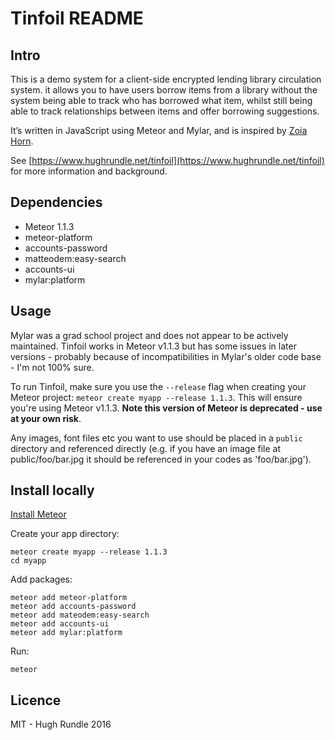 # Tinfoil README

## Intro

This is a demo system for a client-side encrypted lending library circulation system. it allows you to have users borrow items from a library without the system being able to track who has borrowed what item, whilst still being able to track relationships between items and offer borrowing suggestions.

It’s written in JavaScript using Meteor and Mylar, and is inspired by [Zoia Horn](https://en.wikipedia.org/wiki/Zoia_Horn).

See [https://www.hughrundle.net/tinfoil](https://www.hughrundle.net/tinfoil) for more information and background.

## Dependencies

* Meteor 1.1.3
* meteor-platform
* accounts-password
* matteodem:easy-search
* accounts-ui
* mylar:platform

## Usage

Mylar was a grad school project and does not appear to be actively maintained. Tinfoil works in Meteor v1.1.3 but has some issues in later versions - probably because of incompatibilities in Mylar's older code base - I'm not 100% sure.

To run Tinfoil, make sure you use the `--release` flag when creating your Meteor project: `meteor create myapp --release 1.1.3`. This will ensure you're using Meteor v1.1.3. **Note this version of Meteor is deprecated - use at your own risk**.

Any images, font files etc you want to use should be placed in a `public` directory and referenced directly (e.g. if you have an image file at public/foo/bar.jpg it should be referenced in your codes as 'foo/bar.jpg').

## Install locally

[Install Meteor](https://www.meteor.com/install)

Create your app directory:

`meteor create myapp --release 1.1.3`<br>
`cd myapp`

Add packages:

`meteor add meteor-platform`<br>
`meteor add accounts-password`<br>
`meteor add mateodem:easy-search`<br>
`meteor add accounts-ui`<br>
`meteor add mylar:platform`

Run:

`meteor` 

## Licence

MIT - Hugh Rundle 2016